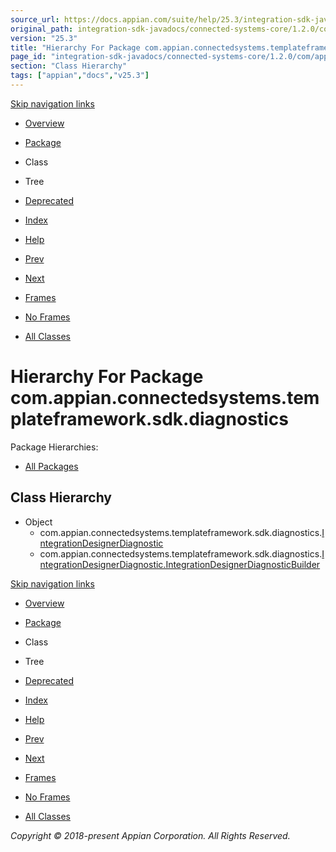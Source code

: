 ```yaml
---
source_url: https://docs.appian.com/suite/help/25.3/integration-sdk-javadocs/connected-systems-core/1.2.0/com/appian/connectedsystems/templateframework/sdk/diagnostics/package-tree.html
original_path: integration-sdk-javadocs/connected-systems-core/1.2.0/com/appian/connectedsystems/templateframework/sdk/diagnostics/package-tree.html
version: "25.3"
title: "Hierarchy For Package com.appian.connectedsystems.templateframework.sdk.diagnostics"
page_id: "integration-sdk-javadocs/connected-systems-core/1.2.0/com/appian/connectedsystems/templateframework/sdk/diagnostics/package-tree"
section: "Class Hierarchy"
tags: ["appian","docs","v25.3"]
---
```



[Skip navigation links](#skip.navbar.top "Skip navigation links")

-   [Overview](../../../../../../overview-summary.html)
-   [Package](package-summary.html)
-   Class
-   Tree
-   [Deprecated](../../../../../../deprecated-list.html)
-   [Index](../../../../../../index-all.html)
-   [Help](../../../../../../help-doc.html)

-   [Prev](../../../../../../com/appian/connectedsystems/templateframework/sdk/connectiontesting/package-tree.html)
-   [Next](../../../../../../com/appian/connectedsystems/templateframework/sdk/metadata/package-tree.html)

-   [Frames](../../../../../../index.html?com/appian/connectedsystems/templateframework/sdk/diagnostics/package-tree.html)
-   [No Frames](package-tree.html)

-   [All Classes](../../../../../../allclasses-noframe.html)

# Hierarchy For Package com.appian.connectedsystems.templateframework.sdk.diagnostics

Package Hierarchies:

-   [All Packages](../../../../../../overview-tree.html)

## Class Hierarchy

-   Object
    -   com.appian.connectedsystems.templateframework.sdk.diagnostics.[IntegrationDesignerDiagnostic](../../../../../../com/appian/connectedsystems/templateframework/sdk/diagnostics/IntegrationDesignerDiagnostic.html "class in com.appian.connectedsystems.templateframework.sdk.diagnostics")
    -   com.appian.connectedsystems.templateframework.sdk.diagnostics.[IntegrationDesignerDiagnostic.IntegrationDesignerDiagnosticBuilder](../../../../../../com/appian/connectedsystems/templateframework/sdk/diagnostics/IntegrationDesignerDiagnostic.IntegrationDesignerDiagnosticBuilder.html "class in com.appian.connectedsystems.templateframework.sdk.diagnostics")

[Skip navigation links](#skip.navbar.bottom "Skip navigation links")

-   [Overview](../../../../../../overview-summary.html)
-   [Package](package-summary.html)
-   Class
-   Tree
-   [Deprecated](../../../../../../deprecated-list.html)
-   [Index](../../../../../../index-all.html)
-   [Help](../../../../../../help-doc.html)

-   [Prev](../../../../../../com/appian/connectedsystems/templateframework/sdk/connectiontesting/package-tree.html)
-   [Next](../../../../../../com/appian/connectedsystems/templateframework/sdk/metadata/package-tree.html)

-   [Frames](../../../../../../index.html?com/appian/connectedsystems/templateframework/sdk/diagnostics/package-tree.html)
-   [No Frames](package-tree.html)

-   [All Classes](../../../../../../allclasses-noframe.html)

_Copyright © 2018-present Appian Corporation. All Rights Reserved._